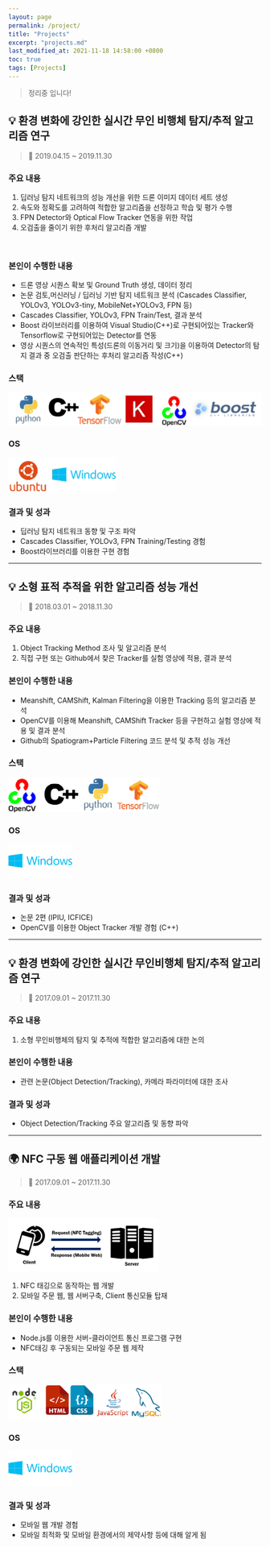 ```yaml
---
layout: page
permalink: /project/
title: "Projects"
excerpt: "projects.md"
last_modified_at: 2021-11-18 14:58:00 +0800
toc: true
tags: [Projects]
---
```

> 정리중 입니다!
<!-- &#128161; 전구 &#128198; 달력 &#127757; 지구 &#128204 고정핀 &#128200~1;상승,하락그래프 &#128202;히스토그램 &#128194; 폴더-->


## &#128161; 환경 변화에 강인한 실시간 무인 비행체 탐지/추적 알고리즘 연구
> &#128197; 2019.04.15 ~ 2019.11.30

### 주요 내용
1. 딥러닝 탐지 네트워크의 성능 개선을 위한 드론 이미지 데이터 세트 생성
2. 속도와 정확도를 고려하여 적합한 알고리즘을 선정하고 학습 및 평가 수행
3. FPN Detector와 Optical Flow Tracker 연동을 위한 작업
4. 오검출을 줄이기 위한 후처리 알고리즘 개발
<br>

### 본인이 수행한 내용
- 드론 영상 시퀀스 확보 및 Ground Truth 생성, 데이터 정리
- 논문 검토,머신러닝 / 딥러닝 기반 탐지 네트워크 분석 (Cascades Classifier, YOLOv3, YOLOv3-tiny, MobileNet+YOLOv3,  FPN 등)
- Cascades Classifier, YOLOv3, FPN Train/Test, 결과 분석
- Boost 라이브러리를 이용하여 Visual Studio(C++)로 구현되어있는 Tracker와 Tensorflow로 구현되어있는 Detector를 연동
- 영상 시퀀스의 연속적인 특성(드론의 이동거리 및 크기)을 이용하여 Detector의 탐지 결과 중 오검출 판단하는 후처리 알고리즘 작성(C++)

### 스택

![stack](img/logos/pjt1.png)

### OS
![os](img/logos/os.png)

### 결과 및 성과
- 딥러닝 탐지 네트워크 동향 및 구조 파악
- Cascades Classifier, YOLOv3, FPN Training/Testing 경험
- Boost라이브러리를 이용한 구현 경험

***

## &#128161; 소형 표적 추적을 위한 알고리즘 성능 개선
> &#128197; 2018.03.01 ~ 2018.11.30

### 주요 내용
1. Object Tracking Method 조사 및 알고리즘 분석
2. 직접 구현 또는 Github에서 찾은 Tracker를 실험 영상에 적용, 결과 분석

### 본인이 수행한 내용
- Meanshift, CAMShift, Kalman Filtering을 이용한 Tracking 등의 알고리즘 분석
- OpenCV를 이용해 Meanshift, CAMShift Tracker 등을 구현하고 실험 영상에 적용 및 결과 분석
- Github의 Spatiogram+Particle Filtering 코드 분석 및 추적 성능 개선

### 스택
![stack](img/logos/pjt2.png)

### OS
![Windows](img/logos/windows.png)

### 결과 및 성과
- 논문 2편 (IPIU, ICFICE)
- OpenCV를 이용한 Object Tracker 개발 경험 (C++)



***


## &#128161; 환경 변화에 강인한 실시간 무인비행체 탐지/추적 알고리즘 연구
> &#128197; 2017.09.01 ~ 2017.11.30


### 주요 내용
1. 소형 무인비행체의 탐지 및 추적에 적합한 알고리즘에 대한 논의


### 본인이 수행한 내용
- 관련 논문(Object Detection/Tracking), 카메라 파라미터에 대한 조사


### 결과 및 성과
- Object Detection/Tracking 주요 알고리즘 및 동향 파악


***


## &#127757; NFC 구동 웹 애플리케이션 개발
> &#128197; 2017.09.01 ~ 2017.11.30

### 주요 내용
![](/img/server-client.png)
1.  NFC 태깅으로 동작하는 웹 개발
2.  모바일 주문 웹, 웹 서버구축, Client 통신모듈 탑재

### 본인이 수행한 내용
- Node.js를 이용한 서버-클라이언트 통신 프로그램 구현
- NFC태깅 후 구동되는 모바일 주문 웹 제작

### 스택
![stack](img/logos/pjt3.png)

### OS
![Windows](img/logos/windows.png)

### 결과 및 성과
- 모바일 웹 개발 경험
- 모바일 최적화 및 모바일 환경에서의 제약사항 등에 대해 알게 됨
